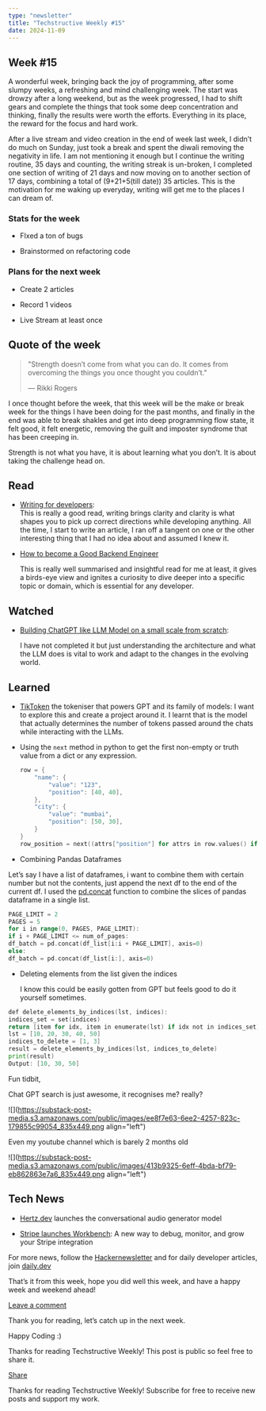 ```yaml
---
type: "newsletter"
title: "Techstructive Weekly #15"
date: 2024-11-09
---
```


## Week #15

A wonderful week, bringing back the joy of programming, after some slumpy weeks, a refreshing and mind challenging week. The start was drowzy after a long weekend, but as the week progressed, I had to shift gears and complete the things that took some deep concentration and thinking, finally the results were worth the efforts. Everything in its place, the reward for the focus and hard work.

After a live stream and video creation in the end of week last week, I didn’t do much on Sunday, just took a break and spent the diwali removing the negativity in life. I am not mentioning it enough but I continue the writing routine, 35 days and counting, the writing streak is un-broken, I completed one section of writing of 21 days and now moving on to another section of 17 days, combining a total of (9+21+5(till date)) 35 articles. This is the motivation for me waking up everyday, writing will get me to the places I can dream of.

### Stats for the week

* FIxed a ton of bugs
    
* Brainstormed on refactoring code
    

### Plans for the next week

* Create 2 articles
    
* Record 1 videos
    
* Live Stream at least once
    

## Quote of the week

> "Strength doesn’t come from what you can do. It comes from overcoming the things you once thought you couldn’t."
> 
> — Rikki Rogers

I once thought before the week, that this week will be the make or break week for the things I have been doing for the past months, and finally in the end was able to break shakles and get into deep programming flow state, it felt good, it felt energetic, removing the guilt and imposter syndrome that has been creeping in.

Strength is not what you have, it is about learning what you don’t. It is about taking the challenge head on.

## Read

* [Writing for developers](https://rmoff.net/2023/07/19/blog-writing-for-developers/):  
    This is really a good read, writing brings clarity and clarity is what shapes you to pick up correct directions while developing anything. All the time, I start to write an article, I ran off a tangent on one or the other interesting thing that I had no idea about and assumed I knew it.
    
* [How to become a Good Backend Engineer](https://twitter.com/hnasr/status/1852537428227375482)
    
    This is really well summarised and insightful read for me at least, it gives a birds-eye view and ignites a curiosity to dive deeper into a specific topic or domain, which is essential for any developer.
    

## Watched

* [Building ChatGPT like LLM Model on a small scale from scratch](https://youtu.be/kCc8FmEb1nY?si=UV9hrQh2Uw8dc57Z):
    
    I have not completed it but just understanding the architecture and what the LLM does is vital to work and adapt to the changes in the evolving world.
    

## Learned

* [TikToken](https://github.com/openai/tiktoken) the tokeniser that powers GPT and its family of models: I want to explore this and create a project around it. I learnt that is the model that actually determines the number of tokens passed around the chats while interacting with the LLMs.
    
* Using the `next` method in python to get the first non-empty or truth value from a dict or any expression.
    
    ```go
    row = {
        "name": {
            "value": "123",
            "position": [40, 40],
        },
        "city": {
            "value": "mumbai",
            "position": [50, 30],
        }
    }
    row_position = next((attrs["position"] for attrs in row.values() if isinstance(attrs, dict) and attrs.get("value")), None)
    ```
    
* Combining Pandas Dataframes
    

Let’s say I have a list of dataframes, i want to combine them with certain number but not the contents, just append the next df to the end of the current df. I used the [pd.concat](https://pandas.pydata.org/docs/reference/api/pandas.concat.html) function to combine the slices of pandas dataframe in a single list.

```go
PAGE_LIMIT = 2
PAGES = 5
for i in range(0, PAGES, PAGE_LIMIT):
if i + PAGE_LIMIT <= num_of_pages:
df_batch = pd.concat(df_list[i:i + PAGE_LIMIT], axis=0)
else:
df_batch = pd.concat(df_list[i:], axis=0)
```

* Deleting elements from the list given the indices
    
    I know this could be easily gotten from GPT but feels good to do it yourself sometimes.
    

```go
def delete_elements_by_indices(lst, indices):
indices_set = set(indices)
return [item for idx, item in enumerate(lst) if idx not in indices_set]
lst = [10, 20, 30, 40, 50]
indices_to_delete = [1, 3]
result = delete_elements_by_indices(lst, indices_to_delete)
print(result)
Output: [10, 30, 50]
```

Fun tidbit,

Chat GPT search is just awesome, it recognises me? really?

![](https://substack-post-media.s3.amazonaws.com/public/images/ee8f7e63-6ee2-4257-823c-179855c99054_835x449.png align="left")

Even my youtube channel which is barely 2 months old

![](https://substack-post-media.s3.amazonaws.com/public/images/413b9325-6eff-4bda-bf79-eb862863e7a6_835x449.png align="left")

## Tech News

* [Hertz.dev](http://Hertz.dev) launches the conversational audio generator model
    
* [Stripe launches Workbench](https://stripe.com/blog/workbench-a-new-way-to-debug-monitor-and-grow-your-stripe-integration): A new way to debug, monitor, and grow your Stripe integration
    

For more news, follow the [Hackernewsletter](https://buttondown.com/hacker-newsletter/archive/hacker-newsletter-721) and for daily developer articles, join [daily.dev](http://daily.dev)

That’s it from this week, hope you did well this week, and have a happy week and weekend ahead!

[Leave a comment](https://techstructively.substack.com/p/techstructive-weekly-15/comments)

Thank you for reading, let’s catch up in the next week.

Happy Coding :)

Thanks for reading Techstructive Weekly! This post is public so feel free to share it.

[Share](https://techstructively.substack.com/p/techstructive-weekly-15?utm_source=substack&utm_medium=email&utm_content=share&action=share)

Thanks for reading Techstructive Weekly! Subscribe for free to receive new posts and support my work.
